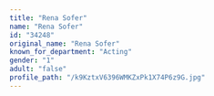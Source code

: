 ```yaml
---
title: "Rena Sofer"
name: "Rena Sofer"
id: "34248"
original_name: "Rena Sofer"
known_for_department: "Acting"
gender: "1"
adult: "false"
profile_path: "/k9KztxV6396WMKZxPk1X74P6z9G.jpg"
---
```

